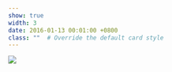 ```yaml
---
show: true
width: 3
date: 2016-01-13 00:01:00 +0800
class: ""  # Override the default card style
---
```

<div>
<img src="{{ 'assets/logo/logo_DFG.png' | relative_url }}" class="img-fluid rounded" >
</div>
